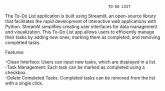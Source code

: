                                                   TO-DO LIST

The To-Do List application is built using Streamlit, an open-source library that facilitates the rapid development of interactive web applications with Python.
Streamlit simplifies creating user interfaces for data management and visualization.
This To-Do List app allows users to efficiently manage their tasks by adding new ones, marking them as completed, and removing completed tasks.

Features:

-Clean Interface: Users can input new tasks, which are displayed in a list.                                                            
-Task Management: Each task can be marked as completed using a checkbox.    
-Delete Completed Tasks: Completed tasks can be removed from the list with a single click.
